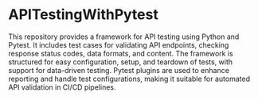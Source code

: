 # APITestingWithPytest

This repository provides a framework for API testing using Python and Pytest. It includes test cases for validating API endpoints, checking response status codes, data formats, and content. The framework is structured for easy configuration, setup, and teardown of tests, with support for data-driven testing. Pytest plugins are used to enhance reporting and handle test configurations, making it suitable for automated API validation in CI/CD pipelines.
